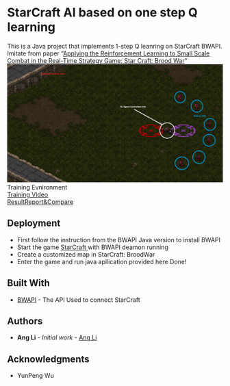 # StarCraft AI based on one step Q learning
This is a Java project that implements 1-step Q leanring on StarCraft BWAPI.
Imitate from paper “[Applying the Reinforcement Learning to Small Scale Combat in the Real-Time Strategy Game: Star Craft: Brood War](photos/starcraft_RL.pdf)”  
![](photos/test.png)
Training Evnironment <br />
[Training Video](photos/FinalReport.pdf)<br />
[ResultReport&Compare](photos/FinalReport.pdf) 
## Deployment
* First follow the instruction from the BWAPI Java version to install BWAPI 
* Start the game [StarCraft ](https://starcraft.com/en-us/?utm_source=Google%20US&utm_medium=Search&utm_content=22027804&utm_campaign=LQA_SCII_L_Remastered_Relaunch_Q2_2017_NA) with BWAPI deamon running 
* Create a customized map in StarCraft: BroodWar
* Enter the game and run java apllication provided here
Done!

## Built With

* [BWAPI](https://github.com/bwapi/bwapi) - The API Used to connect StarCraft


## Authors

* **Ang Li** - *Initial work* - [Ang Li](https://github.com/leonmz)




## Acknowledgments

* YunPeng Wu

